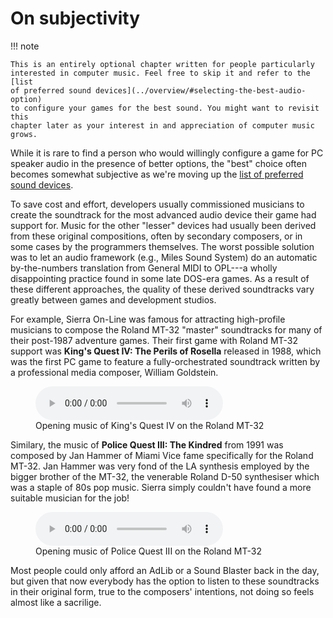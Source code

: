 # On subjectivity

!!! note

    This is an entirely optional chapter written for people particularly
    interested in computer music. Feel free to skip it and refer to the [list
    of preferred sound devices](../overview/#selecting-the-best-audio-option)
    to configure your games for the best sound. You might want to revisit this
    chapter later as your interest in and appreciation of computer music
    grows.


While it is rare to find a person who would willingly configure a game for PC
speaker audio in the presence of better options, the "best" choice often
becomes somewhat subjective as we're moving up the [list of preferred sound
devices](../overview/#selecting-the-best-audio-option).

To save cost and effort, developers usually commissioned musicians to create
the soundtrack for the most advanced audio device their game had support for.
Music for the other "lesser" devices had usually been derived from these
original compositions, often by secondary composers, or in some cases by the
programmers themselves. The worst possible solution was to let an audio
framework (e.g., Miles Sound System) do an automatic by-the-numbers
translation from General MIDI to OPL---a wholly disappointing practice found
in some late DOS-era games. As a result of these different approaches, the
quality of these derived soundtracks vary greatly between games and
development studios.

For example, Sierra On-Line was famous for attracting high-profile musicians
to compose the Roland MT-32 "master" soundtracks for many of their post-1987
adventure games. Their first game with Roland MT-32 support was **King's Quest
IV: The Perils of Rosella** released in 1988, which was the first PC game to
feature a fully-orchestrated soundtrack written by a professional media
composer, William Goldstein.

<figure markdown>
  <audio controls src="https://archive.org/download/dosbox-staging-v0.79.0-reverb-and-chorus/alone-in-the-dark.mp3"> Your browser does not support the <code>audio</code> element.</audio>

  <figcaption markdown>
  Opening music of King's Quest IV on the Roland MT-32
  </figcaption>
</figure>

Similary, the music of **Police Quest III: The Kindred** from 1991 was
composed by Jan Hammer of Miami Vice fame specifically for the Roland MT-32.
Jan Hammer was very fond of the LA synthesis employed by the bigger brother of
the MT-32, the venerable Roland D-50 synthesiser which was a staple of 80s pop
music. Sierra simply couldn't have found a more suitable musician for the job!

<figure markdown>
  <audio controls src="https://archive.org/download/dosbox-staging-v0.79.0-reverb-and-chorus/alone-in-the-dark.mp3"> Your browser does not support the <code>audio</code> element.</audio>

  <figcaption markdown>
  Opening music of Police Quest III on the Roland MT-32
  </figcaption>
</figure>

Most people could only afford an AdLib or a Sound Blaster back in the day, but
given that now everybody has the option to listen to these soundtracks in their
original form, true to the composers' intentions, not doing so feels almost
like a sacrilige.



